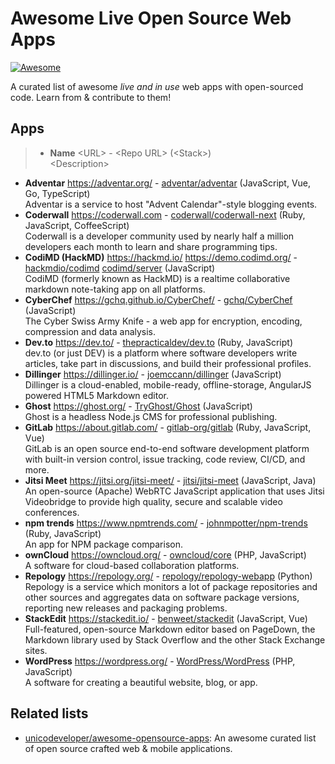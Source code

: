 # Awesome Live Open Source Web Apps

[![Awesome](https://awesome.re/badge.svg)](https://awesome.re)

A curated list of awesome *live and in use* web apps with open-sourced code. Learn from & contribute to them!

## Apps

> - **Name** \<URL\> - \<Repo URL\> (\<Stack\>)  
>   \<Description\>

- **Adventar** <https://adventar.org/> - [adventar/adventar](https://github.com/adventar/adventar) (JavaScript, Vue, Go, TypeScript)  
  Adventar is a service to host "Advent Calendar"-style blogging events.
- **Coderwall** <https://coderwall.com> - [coderwall/coderwall-next](https://github.com/coderwall/coderwall-next) (Ruby, JavaScript, CoffeeScript)  
  Coderwall is a developer community used by nearly half a million developers each month to learn and share programming tips.
- **CodiMD (HackMD)** <https://hackmd.io/> <https://demo.codimd.org/> - [hackmdio/codimd](https://github.com/hackmdio/codimd) [codimd/server](https://github.com/codimd/server) (JavaScript)  
  CodiMD (formerly known as HackMD) is a realtime collaborative markdown note-taking app on all platforms.
- **CyberChef** <https://gchq.github.io/CyberChef/> - [gchq/CyberChef](https://github.com/gchq/CyberChef) (JavaScript)  
  The Cyber Swiss Army Knife - a web app for encryption, encoding, compression and data analysis.
- **Dev.to** <https://dev.to/> - [thepracticaldev/dev.to](https://github.com/thepracticaldev/dev.to) (Ruby, JavaScript)  
  dev.to (or just DEV) is a platform where software developers write articles, take part in discussions, and build their professional profiles.
- **Dillinger** <https://dillinger.io/> - [joemccann/dillinger](https://github.com/joemccann/dillinger) (JavaScript)  
  Dillinger is a cloud-enabled, mobile-ready, offline-storage, AngularJS powered HTML5 Markdown editor.
- **Ghost** <https://ghost.org/> - [TryGhost/Ghost](https://github.com/TryGhost/Ghost/commits/master) (JavaScript)  
  Ghost is a headless Node.js CMS for professional publishing.
- **GitLab** <https://about.gitlab.com/> - [gitlab-org/gitlab](https://gitlab.com/gitlab-org/gitlab) (Ruby, JavaScript, Vue)  
  GitLab is an open source end-to-end software development platform with built-in version control, issue tracking, code review, CI/CD, and more.
- **Jitsi Meet** <https://jitsi.org/jitsi-meet/> - [jitsi/jitsi-meet](https://github.com/jitsi/jitsi-meet) (JavaScript, Java)  
  An open-source (Apache) WebRTC JavaScript application that uses Jitsi Videobridge to provide high quality, secure and scalable video conferences.
- **npm trends** <https://www.npmtrends.com/> - [johnmpotter/npm-trends](https://github.com/johnmpotter/npm-trends) (Ruby, JavaScript)  
  An app for NPM package comparison.
- **ownCloud** <https://owncloud.org/> - [owncloud/core](https://github.com/owncloud/core) (PHP, JavaScript)  
  A software for cloud-based collaboration platforms. 
- **Repology** <https://repology.org/> - [repology/repology-webapp](https://github.com/repology/repology-webapp) (Python)  
  Repology is a service which monitors a lot of package repositories and other sources and aggregates data on software package versions, reporting new releases and packaging problems.
- **StackEdit** <https://stackedit.io/> - [benweet/stackedit](https://github.com/benweet/stackedit) (JavaScript, Vue)  
  Full-featured, open-source Markdown editor based on PageDown, the Markdown library used by Stack Overflow and the other Stack Exchange sites.
- **WordPress** <https://wordpress.org/> - [WordPress/WordPress](https://github.com/WordPress/WordPress) (PHP, JavaScript)  
  A software for creating a beautiful website, blog, or app.

## Related lists

- [unicodeveloper/awesome-opensource-apps](https://github.com/unicodeveloper/awesome-opensource-apps): An awesome curated list of open source crafted web & mobile applications.
